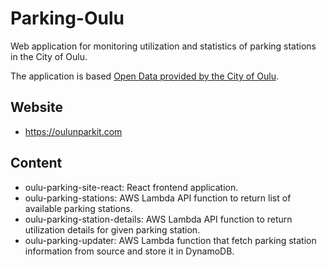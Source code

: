 # Parking-Oulu
Web application for monitoring utilization and statistics of parking stations in the City of Oulu. 

The application is based [Open Data provided by the City of Oulu](https://data.ouka.fi/fi/).

## Website

- https://oulunparkit.com

## Content

- oulu-parking-site-react: React frontend application.
- oulu-parking-stations: AWS Lambda API function to return list of available parking stations.
- oulu-parking-station-details: AWS Lambda API function to return utilization details for given parking station.
- oulu-parking-updater: AWS Lambda function that fetch parking station information from source and store it in DynamoDB.
